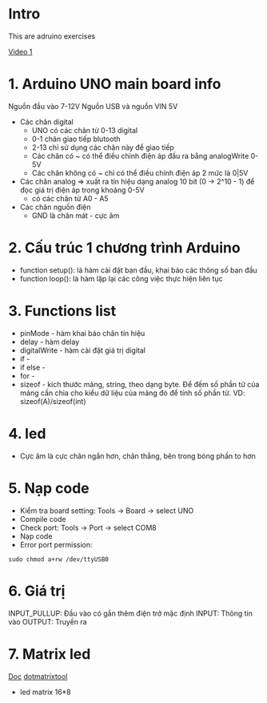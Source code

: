 # Intro
This are adruino exercises

[Video 1](https://www.youtube.com/watch?v=F1chhazAlVo&list=PLe-j2rpPeZ3_cm6OO5gPwJsC_MHioLmkI)

# 1. Arduino UNO main board info
Nguồn đầu vào 7-12V
Nguồn USB và nguồn VIN 5V
- Các chân digital
  - UNO có các chân từ 0-13 digital
  - 0-1 chân giao tiếp blutooth
  - 2-13 chỉ sử dụng các chân này để giao tiếp
  - Các chân có ~ có thể điều chỉnh điện áp đầu ra bằng analogWrite 0-5V
  - Các chân không có ~ chỉ có thể điều chỉnh điện áp 2 mức là 0|5V
- Các chân analog => xuất ra tín hiệu dạng analog 10 bit (0 -> 2^10 - 1) để đọc giá trị điện áp trong
khoảng 0-5V
  - có các chân từ A0 - A5
- Các chân nguồn điện
  - GND là chân mát - cực âm

# 2. Cấu trúc 1 chương trình Arduino
- function setup(): là hàm cài đặt ban đầu, khai báo các thông số ban đầu
- function loop(): là hàm lặp lại các công việc thực hiện liên tục

# 3. Functions list
- pinMode - hàm khai báo chân tín hiệu
- delay - hàm delay
- digitalWrite - hàm cài đặt giá trị digital
- if - 
- if else - 
- for - 
- sizeof - kích thước mảng, string, theo dạng byte. Để đếm số phần tử của mảng cần chia cho kiểu dữ liệu
của mảng đó để tính số phần tử. VD: sizeof(A)/sizeof(int)

# 4. led
- Cực âm là cực chân ngắn hơn, chân thẳng, bên trong bóng phần to hơn

# 5. Nạp code
- Kiểm tra board setting: Tools -> Board -> select UNO
- Compile code
- Check port: Tools -> Port -> select COM8
- Nạp code
- Error port permission:
```
sudo chmod a+rw /dev/ttyUSB0
```

# 6. Giá trị
INPUT_PULLUP: Đầu vào có gắn thêm điện trở mặc định
INPUT: Thông tin vào
OUTPUT: Truyền ra

# 7. Matrix led
[Doc](https://wiki.keyestudio.com/Ks0428_keyestudio_Mini_Tank_Robot_V2#Project_9:_LED_Expression_Panel)
[dotmatrixtool](http://dotmatrixtool.com/#)
- led matrix 16*8
